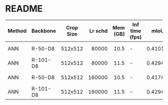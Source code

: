 # README
| Method | Backbone | Crop Size | Lr schd | Mem (GB) | Inf time (fps) |  mIoU  | mIoU(multi scale) |                                                                                                                                                                                download                                                                                                                                                                                |
|--------|----------|-----------|--------:|---------:|----------------|-------:|-------------------|------------------------------------------------------------------------------------------------------------------------------------------------------------------------------------------------------------------------------------------------------------------------------------------------------------------------------------------------------------------------|
| ANN    | R-50-D8  | 512x512   |   80000 |     10.5 | -              | 0.4101 | -                 | [model](https://open-mmlab.s3.ap-northeast-2.amazonaws.com/mmsegmentation/models/ann/ann_r50-d8_512x512_80k_ade20k/ann_r50-d8_512x512_80k_ade20k_20200615_014818-26f75e11.pth) &#124; [log](https://open-mmlab.s3.ap-northeast-2.amazonaws.com/mmsegmentation/models/ann/ann_r50-d8_512x512_80k_ade20k/ann_r50-d8_512x512_80k_ade20k_20200615_014818.log.json)         |
| ANN    | R-101-D8 | 512x512   |   80000 |     11.5 | -              | 0.4294 | -                 | [model](https://open-mmlab.s3.ap-northeast-2.amazonaws.com/mmsegmentation/models/ann/ann_r101-d8_512x512_80k_ade20k/ann_r101-d8_512x512_80k_ade20k_20200615_014818-c0153543.pth) &#124; [log](https://open-mmlab.s3.ap-northeast-2.amazonaws.com/mmsegmentation/models/ann/ann_r101-d8_512x512_80k_ade20k/ann_r101-d8_512x512_80k_ade20k_20200615_014818.log.json)     |
| ANN    | R-50-D8  | 512x512   |  160000 |     10.5 | -              | 0.4174 | -                 | [model](https://open-mmlab.s3.ap-northeast-2.amazonaws.com/mmsegmentation/models/ann/ann_r50-d8_512x512_160k_ade20k/ann_r50-d8_512x512_160k_ade20k_20200615_231733-892247bc.pth) &#124; [log](https://open-mmlab.s3.ap-northeast-2.amazonaws.com/mmsegmentation/models/ann/ann_r50-d8_512x512_160k_ade20k/ann_r50-d8_512x512_160k_ade20k_20200615_231733.log.json)     |
| ANN    | R-101-D8 | 512x512   |  160000 |     11.5 | -              | 0.4294 | -                 | [model](https://open-mmlab.s3.ap-northeast-2.amazonaws.com/mmsegmentation/models/ann/ann_r101-d8_512x512_160k_ade20k/ann_r101-d8_512x512_160k_ade20k_20200615_231733-955eb1ec.pth) &#124; [log](https://open-mmlab.s3.ap-northeast-2.amazonaws.com/mmsegmentation/models/ann/ann_r101-d8_512x512_160k_ade20k/ann_r101-d8_512x512_160k_ade20k_20200615_231733.log.json) |
